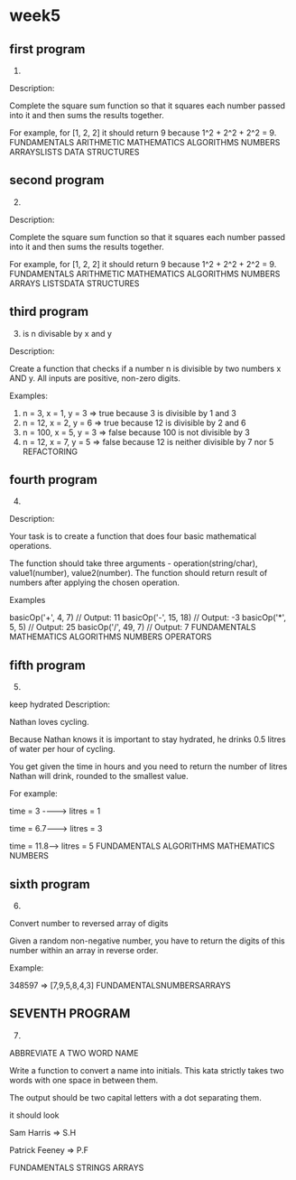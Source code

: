 # week5

## first program
1.

 Description:

Complete the square sum function so that it squares each number passed into it and then sums the results together.

For example, for [1, 2, 2] it should return 9 because 1^2 + 2^2 + 2^2 = 9.
FUNDAMENTALS
ARITHMETIC
MATHEMATICS
ALGORITHMS
NUMBERS
ARRAYSLISTS
DATA STRUCTURES

## second program
2.

Description:

Complete the square sum function so that it squares each number passed into it and then sums the results together.

For example, for [1, 2, 2] it should return 9 because 1^2 + 2^2 + 2^2 = 9.
FUNDAMENTALS
ARITHMETIC
MATHEMATICS
ALGORITHMS
NUMBERS
ARRAYS
LISTSDATA 
STRUCTURES

## third program
3. is n divisable by x and y

Description:

Create a function that checks if a number n is divisible by two numbers x AND y. All inputs are positive, non-zero digits.

Examples:
1) n =   3, x = 1, y = 3 =>  true because   3 is divisible by 1 and 3
2) n =  12, x = 2, y = 6 =>  true because  12 is divisible by 2 and 6
3) n = 100, x = 5, y = 3 => false because 100 is not divisible by 3
4) n =  12, x = 7, y = 5 => false because  12 is neither divisible by 7 nor 5
REFACTORING


## fourth program
4. 
Description:

Your task is to create a function that does four basic mathematical operations.

The function should take three arguments - operation(string/char), value1(number), value2(number).
The function should return result of numbers after applying the chosen operation.

Examples

basicOp('+', 4, 7)         // Output: 11
basicOp('-', 15, 18)       // Output: -3
basicOp('*', 5, 5)         // Output: 25
basicOp('/', 49, 7)        // Output: 7
FUNDAMENTALS
MATHEMATICS
ALGORITHMS
NUMBERS
OPERATORS


## fifth program
5. 
keep hydrated
Description:

Nathan loves cycling.

Because Nathan knows it is important to stay hydrated, he drinks 0.5 litres of water per hour of cycling.

You get given the time in hours and you need to return the number of litres Nathan will drink, rounded to the smallest value.

For example:

time = 3 ----> litres = 1

time = 6.7---> litres = 3

time = 11.8--> litres = 5
FUNDAMENTALS
ALGORITHMS
MATHEMATICS
NUMBERS


## sixth program

6. 

Convert number to reversed array of digits

Given a random non-negative number, you have to return the digits of this number within an array in reverse order.

Example:

348597 => [7,9,5,8,4,3]
FUNDAMENTALSNUMBERSARRAYS



## SEVENTH PROGRAM

7.  

ABBREVIATE A TWO WORD NAME

Write a function to convert a name into initials. This kata strictly takes two words with one space in between them.

The output should be two capital letters with a dot separating them.

it should look

Sam Harris => S.H

Patrick Feeney => P.F

FUNDAMENTALS
STRINGS
ARRAYS
